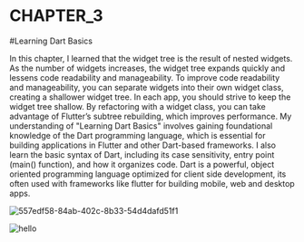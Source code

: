 # CHAPTER_3
#Learning Dart Basics

In this chapter, I learned that the widget tree is the result of nested widgets. As the number of
widgets increases, the widget tree expands quickly and lessens code readability and manageability. To improve code readability and manageability, you can separate widgets into their own widget class, creating a shallower widget tree. In each app, you should strive to
keep the widget tree shallow.
By refactoring with a widget class, you can take advantage of Flutter’s subtree rebuilding, which
improves performance. My understanding of "Learning Dart Basics" involves gaining foundational knowledge of the Dart programming language, which is essential for building applications in Flutter and other Dart-based frameworks. I also learn the basic syntax of Dart, including its case sensitivity, entry point (main() function), and how it organizes code. Dart is a powerful, object oriented programming language optimized for client side development, its often used with frameworks like flutter for building mobile, web and desktop apps.

![557edf58-84ab-402c-8b33-54d4dafd51f1](https://github.com/user-attachments/assets/e6cc2680-43c2-4fdf-996d-6ed97edd1945)

![hello](https://github.com/user-attachments/assets/a57cf864-d01b-4292-84cd-84784b39e8b3)



